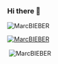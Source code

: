 ### Hi there 👋


<p align="left"> <img src="https://komarev.com/ghpvc/?username=MarcBIEBER&label=Profile%20views&color=073755&style=plastic" alt="MarcBIEBER" /> </p>

<p align="left"> <a href="https://github.com/ryo-ma/github-profile-trophy"><img src="https://github-profile-trophy.vercel.app/?username=MarcBIEBER" alt="MarcBIEBER" /></a> </p>


<p>&nbsp;<img align="center" src="https://github-readme-stats.vercel.app/api?username=MarcBIEBER&show_icons=true&bg_color=171717&locale=en" alt="MarcBIEBER" /></p>
<!--
**MarcBIEBER/MarcBIEBER** is a ✨ _special_ ✨ repository because its `README.md` (this file) appears on your GitHub profile.

Here are some ideas to get you started:

- 🔭 I’m currently working on ...
- 🌱 I’m currently learning ...
- 👯 I’m looking to collaborate on ...
- 🤔 I’m looking for help with ...
- 💬 Ask me about ...
- 📫 How to reach me: ...
- 😄 Pronouns: ...
- ⚡ Fun fact: ...
-->
